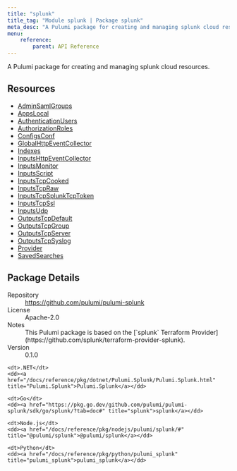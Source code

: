 ```yaml
---
title: "splunk"
title_tag: "Module splunk | Package splunk"
meta_desc: "A Pulumi package for creating and managing splunk cloud resources."
menu:
    reference:
        parent: API Reference
---
```


<!-- WARNING: this file was generated by Pulumi Docs Generator. -->
<!-- Do not edit by hand unless you're certain you know what you are doing! -->

A Pulumi package for creating and managing splunk cloud resources.

<h2 id="resources">Resources</h2>
<ul class="api">
    <li><a href="adminsamlgroups" title="AdminSamlGroups"><span class="symbol resource"></span>AdminSamlGroups</a></li>
    <li><a href="appslocal" title="AppsLocal"><span class="symbol resource"></span>AppsLocal</a></li>
    <li><a href="authenticationusers" title="AuthenticationUsers"><span class="symbol resource"></span>AuthenticationUsers</a></li>
    <li><a href="authorizationroles" title="AuthorizationRoles"><span class="symbol resource"></span>AuthorizationRoles</a></li>
    <li><a href="configsconf" title="ConfigsConf"><span class="symbol resource"></span>ConfigsConf</a></li>
    <li><a href="globalhttpeventcollector" title="GlobalHttpEventCollector"><span class="symbol resource"></span>GlobalHttpEventCollector</a></li>
    <li><a href="indexes" title="Indexes"><span class="symbol resource"></span>Indexes</a></li>
    <li><a href="inputshttpeventcollector" title="InputsHttpEventCollector"><span class="symbol resource"></span>InputsHttpEventCollector</a></li>
    <li><a href="inputsmonitor" title="InputsMonitor"><span class="symbol resource"></span>InputsMonitor</a></li>
    <li><a href="inputsscript" title="InputsScript"><span class="symbol resource"></span>InputsScript</a></li>
    <li><a href="inputstcpcooked" title="InputsTcpCooked"><span class="symbol resource"></span>InputsTcpCooked</a></li>
    <li><a href="inputstcpraw" title="InputsTcpRaw"><span class="symbol resource"></span>InputsTcpRaw</a></li>
    <li><a href="inputstcpsplunktcptoken" title="InputsTcpSplunkTcpToken"><span class="symbol resource"></span>InputsTcpSplunkTcpToken</a></li>
    <li><a href="inputstcpssl" title="InputsTcpSsl"><span class="symbol resource"></span>InputsTcpSsl</a></li>
    <li><a href="inputsudp" title="InputsUdp"><span class="symbol resource"></span>InputsUdp</a></li>
    <li><a href="outputstcpdefault" title="OutputsTcpDefault"><span class="symbol resource"></span>OutputsTcpDefault</a></li>
    <li><a href="outputstcpgroup" title="OutputsTcpGroup"><span class="symbol resource"></span>OutputsTcpGroup</a></li>
    <li><a href="outputstcpserver" title="OutputsTcpServer"><span class="symbol resource"></span>OutputsTcpServer</a></li>
    <li><a href="outputstcpsyslog" title="OutputsTcpSyslog"><span class="symbol resource"></span>OutputsTcpSyslog</a></li>
    <li><a href="provider" title="Provider"><span class="symbol resource"></span>Provider</a></li>
    <li><a href="savedsearches" title="SavedSearches"><span class="symbol resource"></span>SavedSearches</a></li>
</ul>

<h2 id="package-details">Package Details</h2>
<dl class="package-details">
	<dt>Repository</dt>
	<dd><a href="https://github.com/pulumi/pulumi-splunk">https://github.com/pulumi/pulumi-splunk</a></dd>
	<dt>License</dt>
	<dd>Apache-2.0</dd>
	<dt>Notes</dt>
	<dd>This Pulumi package is based on the [`splunk` Terraform Provider](https://github.com/splunk/terraform-provider-splunk).</dd>
	<dt>Version</dt>
	<dd>0.1.0</dd>
</dl>



<dl class="tabular">

    <dt>.NET</dt>
    <dd><a href="/docs/reference/pkg/dotnet/Pulumi.Splunk/Pulumi.Splunk.html" title="Pulumi.Splunk">Pulumi.Splunk</a></dd>

    <dt>Go</dt>
    <dd><a href="https://pkg.go.dev/github.com/pulumi/pulumi-splunk/sdk/go/splunk/?tab=doc#" title="splunk">splunk</a></dd>

    <dt>Node.js</dt>
    <dd><a href="/docs/reference/pkg/nodejs/pulumi/splunk/#" title="@pulumi/splunk">@pulumi/splunk</a></dd>

    <dt>Python</dt>
    <dd><a href="/docs/reference/pkg/python/pulumi_splunk" title="pulumi_splunk">pulumi_splunk</a></dd>

</dl>

